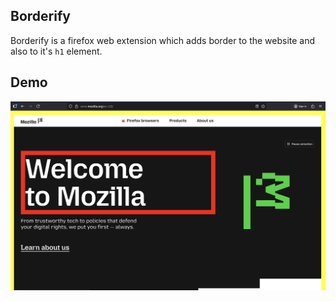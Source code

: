 ## Borderify
Borderify is a firefox web extension which adds border to the website and also to it's `h1` element.

## Demo

![you can try](/borderify.png)

